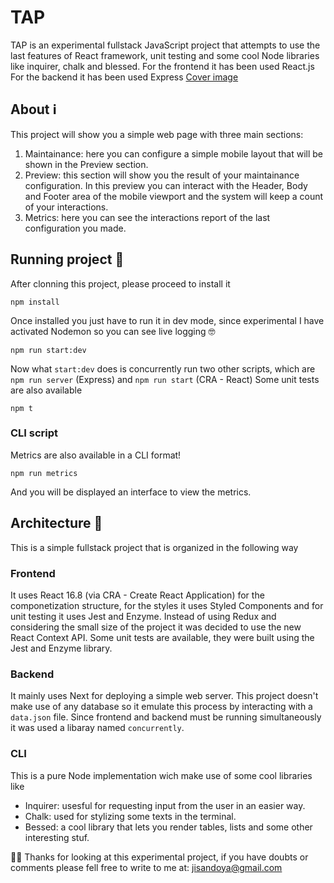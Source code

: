 # TAP
TAP is an experimental fullstack JavaScript project that attempts to use the last features of React framework, unit testing and some cool Node libraries like inquirer, chalk and blessed.
For the frontend it has been used React.js
For the backend it has been used Express
[Cover image](https://github.com/joseivansandoya/tap/blob/master/static/cover.jpg)

## About ℹ️
This project will show you a simple web page with three main sections:
1) Maintainance: here you can configure a simple mobile layout that will be shown in the Preview section.
2) Preview: this section will show you the result of your maintainance configuration. In this preview you can interact with the Header, Body and Footer area of the mobile viewport and the system will keep a count of your interactions.
3) Metrics: here you can see the interactions report of the last configuration you made.

## Running project 🚀
After clonning this project, please proceed to install it
```
npm install
```
Once installed you just have to run it in dev mode, since experimental I have activated Nodemon so you can see live logging 🤓
```
npm run start:dev
```
Now what `start:dev` does is concurrently run two other scripts, which are `npm run server` (Express) and `npm run start` (CRA - React)
Some unit tests are also available
```
npm t
```
### CLI script
Metrics are also available in a CLI format!
```
npm run metrics
```
And you will be displayed an interface to view the metrics.

## Architecture 📐
This is a simple fullstack project that is organized in the following way
### Frontend
It uses React 16.8 (via CRA - Create React Application) for the componetization structure, for the styles it uses Styled Components and for unit testing it uses Jest and Enzyme.
Instead of using Redux and considering the small size of the project it was decided to use the new React Context API.
Some unit tests are available, they were built using the Jest and Enzyme library.
### Backend
It mainly uses Next for deploying a simple web server.
This project doesn't make use of any database so it emulate this process by interacting with a `data.json` file.
Since frontend and backend must be running simultaneously it was used a libaray named `concurrently`.
### CLI
This is a pure Node implementation wich make use of some cool libraries like 
- Inquirer: usesful for requesting input from the user in an easier way.
- Chalk: used for stylizing some texts in the terminal.
- Bessed: a cool library that lets you render tables, lists and some other interesting stuf.

👍🏻 Thanks for looking at this experimental project, if you have doubts or comments please fell free to write to me at: jisandoya@gmail.com
